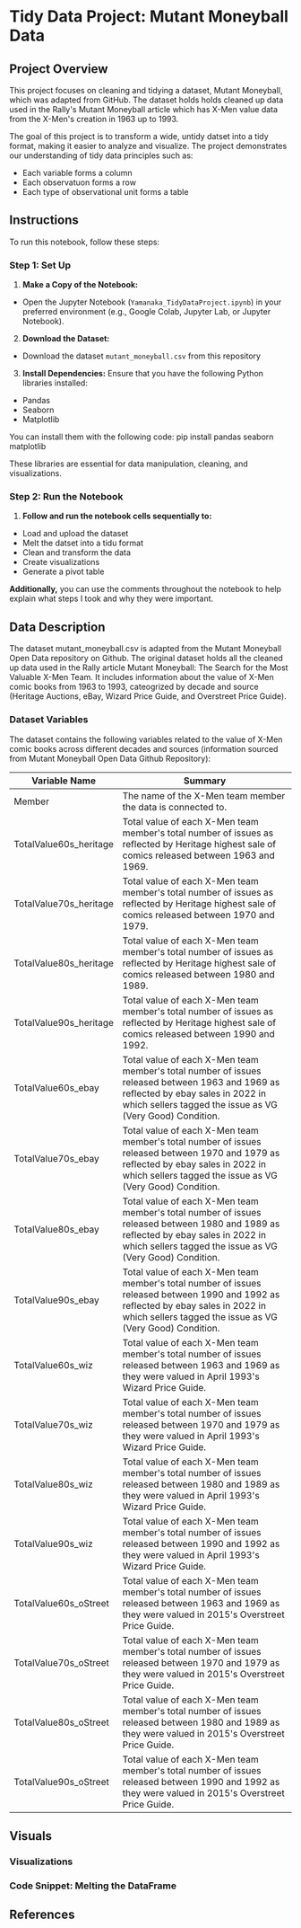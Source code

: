 # Tidy Data Project: Mutant Moneyball Data

## Project Overview 
This project focuses on cleaning and tidying a dataset, Mutant Moneyball, which was adapted from GitHub. The dataset holds holds cleaned up data used in the Rally's Mutant Moneyball article which has X-Men value data from the X-Men's creation in 1963 up to 1993. 

The goal of this project is to transform a wide, untidy datset into a tidy format, making it easier to analyze and visualize. The project demonstrates our understanding of tidy data principles such as:
- Each variable forms a column
- Each observatuon forms a row
- Each type of observational unit forms a table

## Instructions 
To run this notebook, follow these steps:

### Step 1: Set Up 
1. **Make a Copy of the Notebook:**
- Open the Jupyter Notebook (`Yamanaka_TidyDataProject.ipynb`) in your preferred environment (e.g., Google Colab, Jupyter Lab, or Jupyter Notebook).

2. **Download the Dataset:**
- Download the dataset `mutant_moneyball.csv` from this repository 

3. **Install Dependencies:**
Ensure that you have the following Python libraries installed:
- Pandas
- Seaborn
- Matplotlib

You can install them with the following code:
pip install pandas seaborn matplotlib

These libraries are essential for data manipulation, cleaning, and visualizations. 

### Step 2: Run the Notebook 
1. **Follow and run the notebook cells sequentially to:**
- Load and upload the dataset
- Melt the datset into a tidu format
- Clean and transform the data
- Create visualizations
- Generate a pivot table 

**Additionally,** you can use the comments throughout the notebook to help explain what steps I took and why they were important. 

## Data Description 
The dataset mutant_moneyball.csv is adapted from the Mutant Moneyball Open Data repository on Github. The original dataset holds all the cleaned up data used in the Rally article Mutant Moneyball: The Search for the Most Valuable X-Men Team. It includes information about the value of X-Men comic books from 1963 to 1993, cateogrized by decade and source (Heritage Auctions, eBay, Wizard Price Guide, and Overstreet Price Guide). 

### Dataset Variables
The dataset contains the following variables related to the value of X-Men comic books across different decades and sources (information sourced from Mutant Moneyball Open Data Github Repository): 

| Variable Name | Summary |
|--------|---------|
|Member  | The name of the X-Men team member the data is connected to. |
|TotalValue60s_heritage | Total value of each X-Men team member's total number of issues as reflected by Heritage highest sale of comics released between 1963 and 1969.|
|TotalValue70s_heritage | Total value of each X-Men team member's total number of issues as reflected by Heritage highest sale of comics released between 1970 and 1979. |
|TotalValue80s_heritage | Total value of each X-Men team member's total number of issues as reflected by Heritage highest sale of comics released between 1980 and 1989. |
|TotalValue90s_heritage | Total value of each X-Men team member's total number of issues as reflected by Heritage highest sale of comics released between 1990 and 1992. |
|TotalValue60s_ebay | Total value of each X-Men team member's total number of issues released between 1963 and 1969 as reflected by ebay sales in 2022 in which sellers tagged the issue as VG (Very Good) Condition. |
|TotalValue70s_ebay | Total value of each X-Men team member's total number of issues released between 1970 and 1979 as reflected by ebay sales in 2022 in which sellers tagged the issue as VG (Very Good) Condition. |
|TotalValue80s_ebay | Total value of each X-Men team member's total number of issues released between 1980 and 1989 as reflected by ebay sales in 2022 in which sellers tagged the issue as VG (Very Good) Condition. |
|TotalValue90s_ebay | Total value of each X-Men team member's total number of issues released between 1990 and 1992 as reflected by ebay sales in 2022 in which sellers tagged the issue as VG (Very Good) Condition. |
|TotalValue60s_wiz | Total value of each X-Men team member's total number of issues released between 1963 and 1969 as they were valued in April 1993's Wizard Price Guide. |
|TotalValue70s_wiz | Total value of each X-Men team member's total number of issues released between 1970 and 1979 as they were valued in April 1993's Wizard Price Guide. |
|TotalValue80s_wiz | Total value of each X-Men team member's total number of issues released between 1980 and 1989 as they were valued in April 1993's Wizard Price Guide. |
|TotalValue90s_wiz | Total value of each X-Men team member's total number of issues released between 1990 and 1992 as they were valued in April 1993's Wizard Price Guide. |
|TotalValue60s_oStreet | Total value of each X-Men team member's total number of issues released between 1963 and 1969 as they were valued in 2015's Overstreet Price Guide.|
|TotalValue70s_oStreet | Total value of each X-Men team member's total number of issues released between 1970 and 1979 as they were valued in 2015's Overstreet Price Guide. |
|TotalValue80s_oStreet | Total value of each X-Men team member's total number of issues released between 1980 and 1989 as they were valued in 2015's Overstreet Price Guide. |
|TotalValue90s_oStreet | Total value of each X-Men team member's total number of issues released between 1990 and 1992 as they were valued in 2015's Overstreet Price Guide. |

## Visuals

### Visualizations

### Code Snippet: Melting the DataFrame

## References